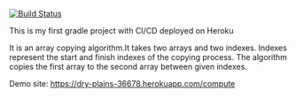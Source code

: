 [![Build Status](https://travis-ci.com/aozpolat/Bil481-Task.svg?branch=main)](https://travis-ci.com/aozpolat/Bil481-Task)

This is my first gradle project with CI/CD deployed on Heroku

It is an array copying algorithm.It takes two arrays and two indexes. Indexes represent the start and finish indexes of the copying process. The algorithm copies the first array to the second array between given indexes.

Demo site: https://dry-plains-36678.herokuapp.com/compute